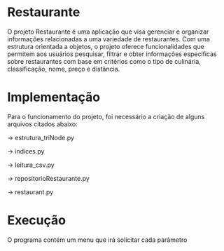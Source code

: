 # Restaurante
O projeto Restaurante é uma aplicação que visa gerenciar e organizar informações relacionadas a uma variedade de restaurantes. Com uma estrutura orientada a objetos, o projeto oferece funcionalidades que permitem aos usuários pesquisar, filtrar e obter informações específicas sobre restaurantes com base em critérios como o tipo de culinária, classificação, nome, preço e distância.

# Implementação
Para o funcionamento do projeto, foi necessário a criação de alguns arquivos citados abaixo:

-> estrutura_triNode.py

-> indices.py

-> leitura_csv.py

-> repositorioRestaurante.py

-> restaurant.py

# Execução

O programa contém um menu que irá solicitar cada parâmetro 
